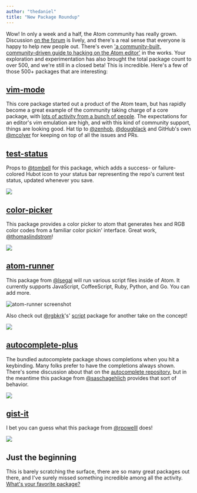 ```yaml
---
author: "thedaniel"
title: "New Package Roundup"
---
```


Wow! In only a week and a half, the Atom community has really grown. Discussion [on the forum](https://discuss.atom.io/) is lively, and there's a real sense that everyone is happy to help  new people out. There's even ['a community-built, community-driven guide to hacking on the Atom editor'](https://github.com/jbranchaud/splitting-atoms) in the works. Your exploration and experimentation has also brought the total package count to over 500, and we're still in a closed beta! This is incredible. Here's a few of those 500+ packages that are interesting:

<!--more-->

## [vim-mode](https://atom.io/packages/vim-mode)

This core package started out a product of the Atom team, but has rapidly become a great example of the community taking charge of a core package, with [lots of activity from a bunch of people](https://github.com/atom/vim-mode/pulse/monthly). The expectations for an editor's vim emulation are high, and with this kind of community support, things are looking good. Hat tip to [@zenhob](https://atom.io/users/zenhob), [@dougblack](https://atom.io/users/dougblack) and GitHub's own [@mcolyer](https://atom.io/users/mcolyer) for keeping on top of all the issues and PRs.

## [test-status](https://atom.io/packages/test-status)

Props to [@tombell](https://atom.io/users/tombell) for this package, which adds a success- or failure-colored Hubot icon to your status bar representing the repo's current test status, updated whenever you save.

![](/assets/images/raw.github.com/tombell/test-status/master/screenshots/atom-test-status.gif)

## [color-picker](https://atom.io/packages/color-picker)

This package provides a color picker to atom that generates hex and RGB color codes from a familiar color pickin' interface. Great work, [@thomaslindstrom](https://atom.io/users/thomaslindstrom)!

![](/assets/images/f.cl.ly/items/3B1L3z0p2Q0R0y2Y0M2I/colorpicker.gif)

## [atom-runner](https://atom.io/packages/atom-runner)

This package from [@lsegal](https://atom.io/users/lsegal) will run various script files inside of Atom. It currently supports JavaScript, CoffeeScript, Ruby, Python, and Go. You can add more.

![atom-runner screenshot](/assets/images/f.cloud.github.com/assets/1476/2378402/32c5e998-a88e-11e3-8176-b929c093c3ee.png)

Also check out [@rgbkrk](https://atom.io/users/rgbkrk)'s' [script](https://atom.io/packages/script) package for another take on the concept!

![](/assets/images/f.cloud.github.com/assets/836375/2359256/844b39ba-a615-11e3-9732-d6a0cd5694a0.gif)

## [autocomplete-plus](https://atom.io/packages/autocomplete-plus)

The bundled autocomplete package shows completions when you hit a keybinding. Many folks prefer to have the completions always shown. There's some discussion about that on the [autocomplete repository](https://github.com/atom/autocomplete), but in the meantime this package from [@saschagehlich](https://atom.io/users/saschagehlich) provides that sort of behavior.

![](/assets/images/s14.directupload.net/images/140304/y7r7g5df.gif)

## [gist-it](https://atom.io/packages/gist-it)

I bet you can guess what this package from [@rpowelll](https://atom.io/users/rpowelll) does!

![](/assets/images/raw.github.com/rpowelll/gist-it/master/media/screencast.gif)

## Just the beginning

This is barely scratching the surface, there are so many great packages out there, and I've surely missed something incredible among all the activity. [What's your favorite package?](https://discuss.atom.io/t/whats-your-favorite-package/3996)
